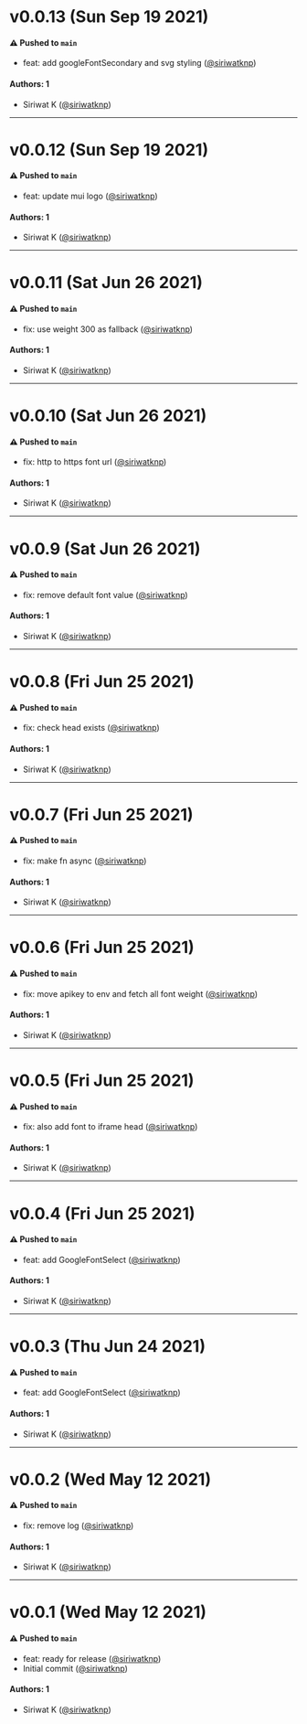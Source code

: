 # v0.0.13 (Sun Sep 19 2021)

#### ⚠️ Pushed to `main`

- feat: add googleFontSecondary and svg styling ([@siriwatknp](https://github.com/siriwatknp))

#### Authors: 1

- Siriwat K ([@siriwatknp](https://github.com/siriwatknp))

---

# v0.0.12 (Sun Sep 19 2021)

#### ⚠️ Pushed to `main`

- feat: update mui logo ([@siriwatknp](https://github.com/siriwatknp))

#### Authors: 1

- Siriwat K ([@siriwatknp](https://github.com/siriwatknp))

---

# v0.0.11 (Sat Jun 26 2021)

#### ⚠️ Pushed to `main`

- fix: use weight 300 as fallback ([@siriwatknp](https://github.com/siriwatknp))

#### Authors: 1

- Siriwat K ([@siriwatknp](https://github.com/siriwatknp))

---

# v0.0.10 (Sat Jun 26 2021)

#### ⚠️ Pushed to `main`

- fix: http to https font url ([@siriwatknp](https://github.com/siriwatknp))

#### Authors: 1

- Siriwat K ([@siriwatknp](https://github.com/siriwatknp))

---

# v0.0.9 (Sat Jun 26 2021)

#### ⚠️ Pushed to `main`

- fix: remove default font value ([@siriwatknp](https://github.com/siriwatknp))

#### Authors: 1

- Siriwat K ([@siriwatknp](https://github.com/siriwatknp))

---

# v0.0.8 (Fri Jun 25 2021)

#### ⚠️ Pushed to `main`

- fix: check head exists ([@siriwatknp](https://github.com/siriwatknp))

#### Authors: 1

- Siriwat K ([@siriwatknp](https://github.com/siriwatknp))

---

# v0.0.7 (Fri Jun 25 2021)

#### ⚠️ Pushed to `main`

- fix: make fn async ([@siriwatknp](https://github.com/siriwatknp))

#### Authors: 1

- Siriwat K ([@siriwatknp](https://github.com/siriwatknp))

---

# v0.0.6 (Fri Jun 25 2021)

#### ⚠️ Pushed to `main`

- fix: move apikey to env and fetch all font weight ([@siriwatknp](https://github.com/siriwatknp))

#### Authors: 1

- Siriwat K ([@siriwatknp](https://github.com/siriwatknp))

---

# v0.0.5 (Fri Jun 25 2021)

#### ⚠️ Pushed to `main`

- fix: also add font to iframe head ([@siriwatknp](https://github.com/siriwatknp))

#### Authors: 1

- Siriwat K ([@siriwatknp](https://github.com/siriwatknp))

---

# v0.0.4 (Fri Jun 25 2021)

#### ⚠️ Pushed to `main`

- feat: add GoogleFontSelect ([@siriwatknp](https://github.com/siriwatknp))

#### Authors: 1

- Siriwat K ([@siriwatknp](https://github.com/siriwatknp))

---

# v0.0.3 (Thu Jun 24 2021)

#### ⚠️ Pushed to `main`

- feat: add GoogleFontSelect ([@siriwatknp](https://github.com/siriwatknp))

#### Authors: 1

- Siriwat K ([@siriwatknp](https://github.com/siriwatknp))

---

# v0.0.2 (Wed May 12 2021)

#### ⚠️ Pushed to `main`

- fix: remove log ([@siriwatknp](https://github.com/siriwatknp))

#### Authors: 1

- Siriwat K ([@siriwatknp](https://github.com/siriwatknp))

---

# v0.0.1 (Wed May 12 2021)

#### ⚠️ Pushed to `main`

- feat: ready for release ([@siriwatknp](https://github.com/siriwatknp))
- Initial commit ([@siriwatknp](https://github.com/siriwatknp))

#### Authors: 1

- Siriwat K ([@siriwatknp](https://github.com/siriwatknp))
